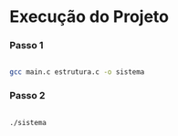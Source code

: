 # Execução do Projeto

### Passo 1
```bash

gcc main.c estrutura.c -o sistema

```

### Passo 2
```bash

./sistema

```